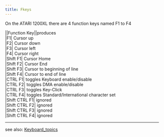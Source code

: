 ```yaml
---
title: Fkeys
---
```

On the ATARI 1200XL there are 4 function keys named F1 to F4  
  
||Function Key||produces  
|F1| Cursor up  
|F2| Cursor down  
|F3| Cursor left  
|F4| Cursor right  
|Shift F1| Cursor Home  
|Shift F2| Cursor End  
|Shift F3| Cursor to beginning of line  
|Shift F4| Cursor to end of line  
|CTRL F1| toggles Keyboard enable/disable  
|CTRL F2| toggles DMA enable/disable  
|CTRL F3| toggles Key-Click  
|CTRL F4| toggles Standard/International character set  
|Shift CTRL F1| ignored  
|Shift CTRL F2| ignored  
|Shift CTRL F3| ignored  
|Shift CTRL F4| ignored  
  
---
see also: [Keyboard_topics](../Keyboard_topics/index.md)  
